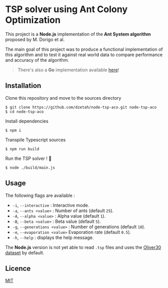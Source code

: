 # TSP solver using Ant Colony Optimization

This project is a **Node.js** implementation of the **Ant System algorithm** proposed by M. Dorigo et al.

The main goal of this project was to produce a functional implementation of this algorithm and to test it against real world data to compare performance and accuracy of the algorithm.

> There's also a **Go** implementation available [here](https://github.com/dzetah/go-tsp-aco)!

## Installation

Clone this repository and move to the sources directory

```console
$ git clone https://github.com/dzetah/node-tsp-aco.git node-tsp-aco
$ cd node-tsp-aco
```

Install dependencies

```
$ npm i
```

Transpile Typescript sources

```
$ npm run build
```

Run the TSP solver ! 🚀

```
$ node ./build/main.js
```

## Usage

The following flags are available :
- `-i`, `--interactive` : Interactive mode.
- `-a`, `--ants <value>` : Number of ants (default `25`).
- `-A`, `--alpha <value>` : Alpha value (default `1`).
- `-B`, `--beta <value>` : Beta value (default `5`).
- `-g`, `--generations <value>` : Number of generations (default `10`).
- `-e`, `--evaporation <value>` Evaporation rate (default `0.5`).
- `-h`, `--help` : displays the help message.

The **Node.js** version is not yet able to read `.tsp` files and uses the [Oliver30 dataset](https://stevedower.id.au/blog/research/oliver-30/) by default.

## Licence

[MIT](/LICENSE.md)
